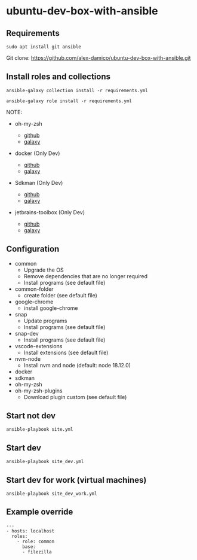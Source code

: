# ubuntu-dev-box-with-ansible

## Requirements
```
sudo apt install git ansible
```

Git clone: https://github.com/alex-damico/ubuntu-dev-box-with-ansible.git

## Install roles and collections
```
ansible-galaxy collection install -r requirements.yml
```
```
ansible-galaxy role install -r requirements.yml
```

NOTE:
- oh-my-zsh
    - [github](https://github.com/gantsign/ansible-role-oh-my-zsh)
    - [galaxy](https://galaxy.ansible.com/gantsign/oh-my-zsh)

- docker (Only Dev)
    - [github](https://github.com/geerlingguy/ansible-role-docker)
    - [galaxy](https://galaxy.ansible.com/geerlingguy/docker)

- Sdkman (Only Dev)
    - [github](https://github.com/Comcast/ansible-sdkman)
    - [galaxy](https://galaxy.ansible.com/comcast/sdkman)

- jetbrains-toolbox (Only Dev)
    - [github](https://github.com/webarchitect609/ansible-role-jet-brains-toolbox)
    - [galaxy](https://galaxy.ansible.com/webarchitect609/jet_brains_toolbox)


## Configuration
- common
    - Upgrade the OS
    - Remove dependencies that are no longer required
    - Install programs (see default file)
- common-folder
    - create folder (see default file)
- google-chrome
    - install google-chrome
- snap
    - Update programs
    - Install programs (see default file)
- snap-dev
    - Install programs (see default file)
- vscode-extensions
    - Install extensions (see default file)
- nvm-node
    - Install nvm and node (default: node 18.12.0)
- docker
- sdkman
- oh-my-zsh
- oh-my-zsh-plugins
    - Download plugin custom (see default file)

## Start not dev
```
ansible-playbook site.yml
```

## Start dev
```
ansible-playbook site_dev.yml
```

## Start dev for work (virtual machines)
```
ansible-playbook site_dev_work.yml
```

## Example override
```
---
- hosts: localhost
  roles:
    - role: common
      base:
      - filezilla
```